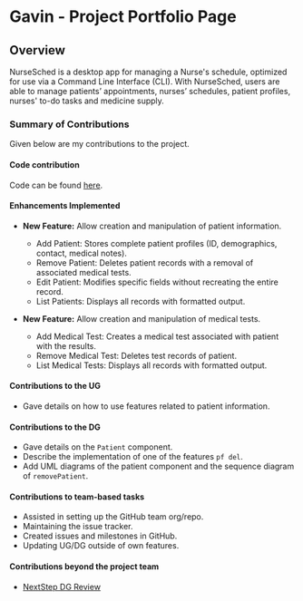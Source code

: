 # Gavin - Project Portfolio Page

## Overview
NurseSched is a desktop app for managing a Nurse's schedule, optimized for use via a Command Line Interface (CLI).
With NurseSched, users are able to manage patients’ appointments, nurses’ schedules, patient profiles, nurses' to-do
tasks and medicine supply.

### Summary of Contributions
Given below are my contributions to the project.

#### Code contribution
Code can be found [here](https://nus-cs2113-ay2425s2.github.io/tp-dashboard/?search=tzqgav10&breakdown=true&sort=groupTitle%20dsc&sortWithin=title&since=2025-02-21&timeframe=commit&mergegroup=&groupSelect=groupByRepos&checkedFileTypes=docs~functional-code~test-code~other).

#### Enhancements Implemented

- **New Feature:** Allow creation and manipulation of patient information.
    
  - Add Patient: Stores complete patient profiles (ID, demographics, contact, medical notes).
  - Remove Patient: Deletes patient records with a removal of associated medical tests.
  - Edit Patient: Modifies specific fields without recreating the entire record.
  - List Patients: Displays all records with formatted output.

- **New Feature:** Allow creation and manipulation of medical tests.

  - Add Medical Test: Creates a medical test associated with patient with the results.
  - Remove Medical Test: Deletes test records of patient. 
  - List Medical Tests: Displays all records with formatted output.

#### Contributions to the UG

- Gave details on how to use features related to patient information.

#### Contributions to the DG

- Gave details on the `Patient` component.
- Describe the implementation of one of the features `pf del`.
- Add UML diagrams of the patient component and the sequence diagram of `removePatient`.

#### Contributions to team-based tasks

- Assisted in setting up the GitHub team org/repo.
- Maintaining the issue tracker.
- Created issues and milestones in GitHub.
- Updating UG/DG outside of own features.

#### Contributions beyond the project team

- [NextStep DG Review](https://github.com/nus-cs2113-AY2425S2/tp/pull/45)